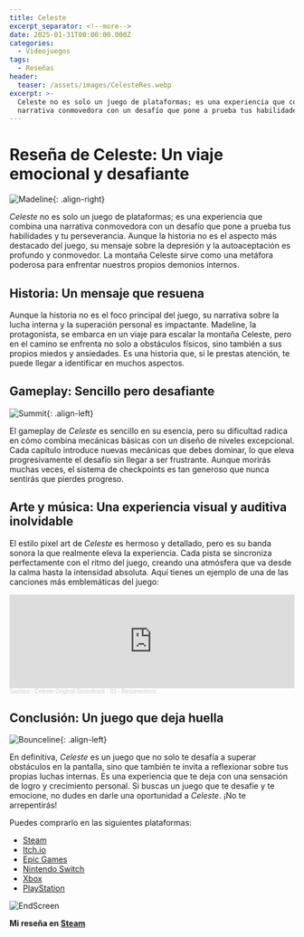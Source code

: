 ```yaml
---
title: Celeste
excerpt_separator: <!--more-->
date: 2025-01-31T00:00:00.000Z
categories:
  - Videojuegos
tags:
  - Reseñas
header:
  teaser: /assets/images/CelesteRes.webp
excerpt: >-
  Celeste no es solo un juego de plataformas; es una experiencia que combina una
  narrativa conmovedora con un desafío que pone a prueba tus habilidades.
---
```

# Reseña de Celeste: Un viaje emocional y desafiante

![Madeline](https://static.wikitide.net/celestewiki/e/e1/Madeline_portrait.png){: .align-right}

*Celeste* no es solo un juego de plataformas; es una experiencia que combina una narrativa conmovedora con un desafío que pone a prueba tus habilidades y tu perseverancia. Aunque la historia no es el aspecto más destacado del juego, su mensaje sobre la depresión y la autoaceptación es profundo y conmovedor. La montaña Celeste sirve como una metáfora poderosa para enfrentar nuestros propios demonios internos.

## Historia: Un mensaje que resuena

Aunque la historia no es el foco principal del juego, su narrativa sobre la lucha interna y la superación personal es impactante. Madeline, la protagonista, se embarca en un viaje para escalar la montaña Celeste, pero en el camino se enfrenta no solo a obstáculos físicos, sino también a sus propios miedos y ansiedades. Es una historia que, si le prestas atención, te puede llegar a identificar en muchos aspectos.

## Gameplay: Sencillo pero desafiante

![Summit](https://static.wikitide.net/celestewiki/7/71/SummitIcon.png){: .align-left}

El gameplay de *Celeste* es sencillo en su esencia, pero su dificultad radica en cómo combina mecánicas básicas con un diseño de niveles excepcional. Cada capítulo introduce nuevas mecánicas que debes dominar, lo que eleva progresivamente el desafío sin llegar a ser frustrante. Aunque morirás muchas veces, el sistema de checkpoints es tan generoso que nunca sentirás que pierdes progreso.

## Arte y música: Una experiencia visual y auditiva inolvidable

El estilo pixel art de *Celeste* es hermoso y detallado, pero es su banda sonora la que realmente eleva la experiencia. Cada pista se sincroniza perfectamente con el ritmo del juego, creando una atmósfera que va desde la calma hasta la intensidad absoluta. Aquí tienes un ejemplo de una de las canciones más emblemáticas del juego:

<iframe width="100%" height="166" scrolling="no" frameborder="no" allow="autoplay" src="https://w.soundcloud.com/player/?url=https%3A//api.soundcloud.com/tracks/413201205&color=%23ff5500&auto_play=false&hide_related=false&show_comments=true&show_user=true&show_reposts=false&show_teaser=true"></iframe><div style="font-size: 10px; color: #cccccc;line-break: anywhere;word-break: normal;overflow: hidden;white-space: nowrap;text-overflow: ellipsis; font-family: Interstate,Lucida Grande,Lucida Sans Unicode,Lucida Sans,Garuda,Verdana,Tahoma,sans-serif;font-weight: 100;"><a href="https://soundcloud.com/sashicoo" title="Sashico" target="_blank" style="color: #cccccc; text-decoration: none;">Sashico</a> · <a href="https://soundcloud.com/sashicoo/official-celeste-original-soundtrack-03-resurrections" title="Celeste Original Soundtrack - 03 - Resurrections" target="_blank" style="color: #cccccc; text-decoration: none;">Celeste Original Soundtrack - 03 - Resurrections</a></div>

## Conclusión: Un juego que deja huella

![Bounceline](https://static.wikitide.net/celestewiki/6/6a/Bounceline.gif){: .align-left}

En definitiva, *Celeste* es un juego que no solo te desafía a superar obstáculos en la pantalla, sino que también te invita a reflexionar sobre tus propias luchas internas. Es una experiencia que te deja con una sensación de logro y crecimiento personal. Si buscas un juego que te desafíe y te emocione, no dudes en darle una oportunidad a *Celeste*. ¡No te arrepentirás!

Puedes comprarlo en las siguientes plataformas:
- [Steam](https://store.steampowered.com/app/504230/Celeste/)
- [Itch.io](https://maddymakesgamesinc.itch.io/celeste)
- [Epic Games](https://store.epicgames.com/es-MX/p/celeste?lang=es-MX)
- [Nintendo Switch](https://www.nintendo.com/es-co/store/products/celeste-switch/)
- [Xbox](https://www.xbox.com/es-co/games/store/celeste/bwmql2rpwbhb)
- [PlayStation](https://www.playstation.com/es-co/games/celeste/?country-selector=true)

![EndScreen](https://static.wikitide.net/celestewiki/e/e4/Complete-screen1.png)

**Mi reseña en [Steam](https://steamcommunity.com/id/ojitomo/recommended/504230/)**
